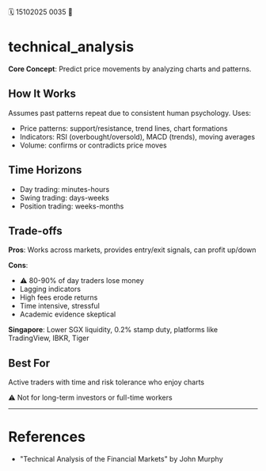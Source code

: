 🗓️ 15102025 0035
📎

# technical_analysis

**Core Concept**: Predict price movements by analyzing charts and patterns.

## How It Works

Assumes past patterns repeat due to consistent human psychology. Uses:
- Price patterns: support/resistance, trend lines, chart formations
- Indicators: RSI (overbought/oversold), MACD (trends), moving averages
- Volume: confirms or contradicts price moves

## Time Horizons

- Day trading: minutes-hours
- Swing trading: days-weeks
- Position trading: weeks-months

## Trade-offs

**Pros**: Works across markets, provides entry/exit signals, can profit up/down

**Cons**: 
- ⚠️ 80-90% of day traders lose money
- Lagging indicators
- High fees erode returns
- Time intensive, stressful
- Academic evidence skeptical

**Singapore**: Lower SGX liquidity, 0.2% stamp duty, platforms like TradingView, IBKR, Tiger

## Best For

Active traders with time and risk tolerance who enjoy charts

⚠️ Not for long-term investors or full-time workers

---
# References
- "Technical Analysis of the Financial Markets" by John Murphy
